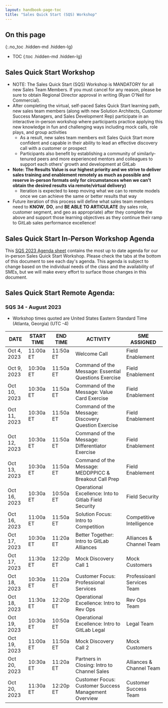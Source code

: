 ```yaml
---
layout: handbook-page-toc
title: "Sales Quick Start (SQS) Workshop"
---
```


## On this page
{:.no_toc .hidden-md .hidden-lg}

- TOC
{:toc .hidden-md .hidden-lg}

## Sales Quick Start Workshop
*  NOTE: The Sales Quick Start (SQS) Workshop is MANDATORY for all new Sales Team Members. If you must cancel for any reason, please be sure to obtain Regional Director approval in writing (Ryan O'Nell for Commercial).
*  After completing the virtual, self-paced Sales Quick Start learning path, new sales team members (along with new Solution Architects, Customer Success Managers, and Sales Development Rep) participate in an interactive in-person workshop where participants practice applying this new knowledge in fun and challenging ways including mock calls, role plays, and group activities
   - As a result, new sales team members exit Sales Quick Start more confident and capable in their ability to lead an effective discovery call with a customer or prospect
   - Participants also benefit by establishing a community of similarly-tenured peers and more experienced mentors and colleagues to support each others' growth and development at GitLab
*  **Note: The Results Value is our highest priority and we strive to deliver sales training and enablement remotely as much as possible and reserve in-person formats only for circumstances when we can't obtain the desired results via remote/virtual delivery)**
   - Iteration is expected to keep moving what we can to remote models once we can achieve the same or better results that way
*  Future iteration of this process will define what sales team members need to **KNOW**, **DO**, and **BE ABLE TO ARTICULATE** (by sales role, customer segment, and geo as appropriate) after they complete the above and support those learning objectives as they continue their ramp to GitLab sales performance excellence!

## Sales Quick Start In-Person Workshop Agenda

This [SQS 2023 Agenda sheet](https://docs.google.com/spreadsheets/d/1f64fZCKbrz7JEydEIkUeGZ16nQuLxNgD6RXEM2zEgws/edit?usp=sharing) contains the most up to date agenda for our in-person Sales Quick Start Workshop. Please check the tabs at the bottom of this document to see each day's agenda. This agenda is subject to change based on the individual needs of the class and the availability of SMEs, but we will make every effort to surface those changes in this document.


## Sales Quick Start Remote Agenda:


### SQS 34 - August 2023

* Workshop times quoted are United States Eastern Standard Time (Atlanta, Georgia) (UTC -4)

| DATE | START TIME | END TIME | ACTIVITY | SME ASSIGNED |
| ------ | ------ | ------ | ------ | ------ |
| Oct 4, 2023 | 11:00a ET | 11:50a ET | Welcome Call | Field Enablement |
| Oct 9, 2023 | 10:30a ET | 11:50a ET | Command of the Message: Essential Questions Exercise | Field Enablement |
| Oct 10, 2023 | 10:30a ET | 11:50a ET | Command of the Message: Value Card Exercise | Field Enablement  |
| Oct 11, 2023 | 10:30a ET | 11:50a ET | Command of the Message: Discovery Question Exercise |  Field Enablement |
| Oct 12, 2023 | 10:30a ET | 11:50a ET | Command of the Message: Differentiator Exercise | Field Enablement  |
| Oct 13, 2023 | 10:30a ET | 11:50a ET | Command of the Message: MEDDPPICC & Breakout Call Prep | Field Enablement  |
| Oct 16, 2023 | 10:30a ET | 10:50a ET | Operational Excellence: Into to Gitlab Field Security | Field Security   |
| Oct 16, 2023 | 11:00a ET | 11:50a ET | Solution Focus: Intro to Competition | Competitive Intelligence   |
| Oct 17, 2023 | 10:30a ET | 11:20a ET | Better Together: Intro to GitLab Alliances |  Alliances & Channel Team |
| Oct 17, 2023 | 11:30a ET | 12:20p ET | Mock Discovery Call 1 | Mock Customers  |
| Oct 18, 2023 | 10:30a ET | 11:20a ET | Customer Focus: Professional Services | Professioanl Services Team   |
| Oct 18, 2023 | 11:30a ET | 12:20p ET  | Operational Excellence: Intro to Rev Ops | Rev Ops Team   |
| Oct 19, 2023 | 10:30a ET | 10:50a ET | Operational Excellence: Intro to GitLab Legal | Legal Team  |
| Oct 19, 2023 | 11:00a ET | 11:50a ET | Mock Discovery Call 2 | Mock Customers |
| Oct 20, 2023 | 10:30a ET | 11:20a ET | Partners in Closing: Intro to Channel Sales |  Alliances & Channel Team   |
| Oct 20, 2023 | 11:30a ET | 12:20p ET | Customer Focus: Customer Success Management Overview | Customer Success Team  |








